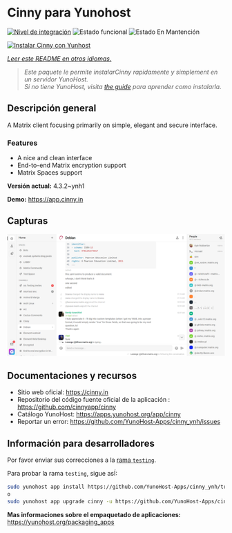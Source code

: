 <!--
Este archivo README esta generado automaticamente<https://github.com/YunoHost/apps/tree/master/tools/readme_generator>
No se debe editar a mano.
-->

# Cinny para Yunohost

[![Nivel de integración](https://apps.yunohost.org/badge/integration/cinny)](https://ci-apps.yunohost.org/ci/apps/cinny/)
![Estado funcional](https://apps.yunohost.org/badge/state/cinny)
![Estado En Mantención](https://apps.yunohost.org/badge/maintained/cinny)

[![Instalar Cinny con Yunhost](https://install-app.yunohost.org/install-with-yunohost.svg)](https://install-app.yunohost.org/?app=cinny)

*[Leer este README en otros idiomas.](./ALL_README.md)*

> *Este paquete le permite instalarCinny rapidamente y simplement en un servidor YunoHost.*  
> *Si no tiene YunoHost, visita [the guide](https://yunohost.org/install) para aprender como instalarla.*

## Descripción general

A Matrix client focusing primarily on simple, elegant and secure interface.

### Features

- A nice and clean interface
- End-to-end Matrix encryption support
- Matrix Spaces support


**Versión actual:** 4.3.2~ynh1

**Demo:** <https://app.cinny.in>

## Capturas

![Captura de Cinny](./doc/screenshots/screenshot.png)

## Documentaciones y recursos

- Sitio web oficial: <https://cinny.in>
- Repositorio del código fuente oficial de la aplicación : <https://github.com/cinnyapp/cinny>
- Catálogo YunoHost: <https://apps.yunohost.org/app/cinny>
- Reportar un error: <https://github.com/YunoHost-Apps/cinny_ynh/issues>

## Información para desarrolladores

Por favor enviar sus correcciones a la [rama `testing`](https://github.com/YunoHost-Apps/cinny_ynh/tree/testing).

Para probar la rama `testing`, sigue asÍ:

```bash
sudo yunohost app install https://github.com/YunoHost-Apps/cinny_ynh/tree/testing --debug
o
sudo yunohost app upgrade cinny -u https://github.com/YunoHost-Apps/cinny_ynh/tree/testing --debug
```

**Mas informaciones sobre el empaquetado de aplicaciones:** <https://yunohost.org/packaging_apps>
